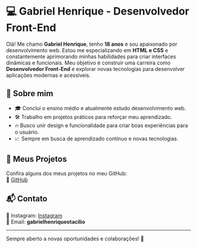 # 💻 Gabriel Henrique - Desenvolvedor Front-End  

Olá! Me chamo **Gabriel Henrique**, tenho **18 anos** e sou apaixonado por desenvolvimento web. Estou me especializando em **HTML e CSS** e constantemente aprimorando minhas habilidades para criar interfaces dinâmicas e funcionais. Meu objetivo é construir uma carreira como **Desenvolvedor Front-End** e explorar novas tecnologias para desenvolver aplicações modernas e acessíveis.  

## 🚀 Sobre mim  
- 🎓 Concluí o ensino médio e atualmente estudo desenvolvimento web.  
- 🛠️ Trabalho em projetos práticos para reforçar meu aprendizado.  
- 🔥 Busco unir design e funcionalidade para criar boas experiências para o usuário.  
- 📈 Sempre em busca de aprendizado contínuo e novas tecnologias.  

## 📌 Meus Projetos  
Confira alguns dos meus projetos no meu GitHub:  
🔗 [GitHub](https://github.com/Srbielzinho)  

##  📬 Contato  
📸 Instagram: [Instagram](https://www.instagram.com/gabrielhotc/)  
📧 Email: **gabrielhenriqueotacilio**  

---

Sempre aberto a novas oportunidades e colaborações! 🚀  
